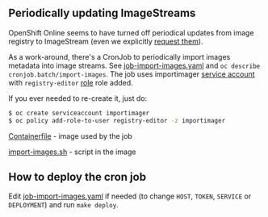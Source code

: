 ## Periodically updating ImageStreams

OpenShift Online seems to have turned off periodical updates from image registry
to ImageStream (even we explicitly [request them](https://docs.openshift.com/container-platform/3.11/architecture/core_concepts/builds_and_image_streams.html#image-stream-mappings-working-periodic)).

As a work-around, there's a CronJob to periodically import images metadata into image streams.
See [job-import-images.yaml](./job-import-images.yaml) and `oc describe cronjob.batch/import-images`.
The job uses importimager [service account](https://docs.openshift.com/container-platform/3.11/dev_guide/service_accounts.html)
with `registry-editor` [role](https://docs.openshift.com/container-platform/3.11/admin_guide/manage_rbac.html) role added.

If you ever needed to re-create it, just do:

```bash
$ oc create serviceaccount importimager
$ oc policy add-role-to-user registry-editor -z importimager
```

[Containerfile](./Containerfile) - image used by the job

[import-images.sh](./import-images.sh) - script in the image

## How to deploy the cron job

Edit [job-import-images.yaml](./job-import-images.yaml) if needed
(to change `HOST`, `TOKEN`, `SERVICE` or `DEPLOYMENT`) and run `make deploy`.
